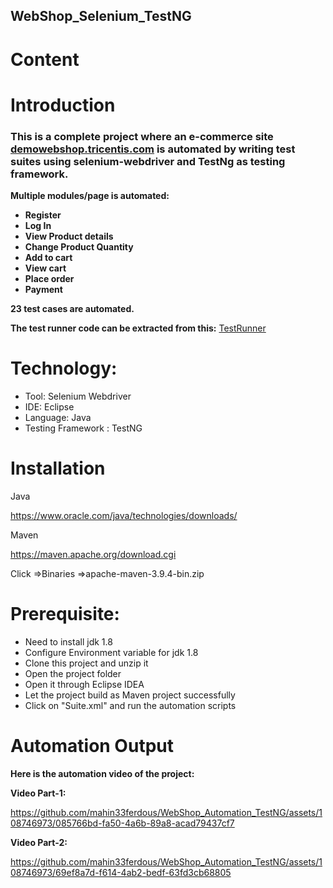 ## WebShop_Selenium_TestNG

# Content


# Introduction

### This is a complete project where an e-commerce site [demowebshop.tricentis.com](https://demowebshop.tricentis.com/) is automated by writing test suites using selenium-webdriver and TestNg as testing framework.

**Multiple modules/page is automated:**

- **Register** </br>
- **Log In** </br>
- **View Product details** </br>
- **Change Product Quantity** </br>
- **Add to cart** </br>
- **View cart** </br>
- **Place order** </br>
- **Payment** </br>


**23 test cases are automated.**



**The test runner code can be extracted from this:**
[TestRunner](https://github.com/mahin33ferdous/WebShop_Selenium_TestNG/blob/master/Webshop_Automation/Suite.xml)</br>

# Technology: </br>
- Tool: Selenium Webdriver
- IDE: Eclipse
- Language: Java
- Testing Framework : TestNG

# Installation
Java

https://www.oracle.com/java/technologies/downloads/

Maven

https://maven.apache.org/download.cgi

Click =>Binaries
=>apache-maven-3.9.4-bin.zip  

# Prerequisite: 

- Need to install jdk 1.8
- Configure Environment variable for jdk 1.8
- Clone this project and unzip it
- Open the project folder
- Open it through Eclipse IDEA
- Let the project build as Maven project successfully
- Click on "Suite.xml" and run the automation scripts

# Automation Output

**Here is the automation video of the project:** 

**Video Part-1:**


https://github.com/mahin33ferdous/WebShop_Automation_TestNG/assets/108746973/085766bd-fa50-4a6b-89a8-acad79437cf7



**Video Part-2:**


https://github.com/mahin33ferdous/WebShop_Automation_TestNG/assets/108746973/69ef8a7d-f614-4ab2-bedf-63fd3cb68805

